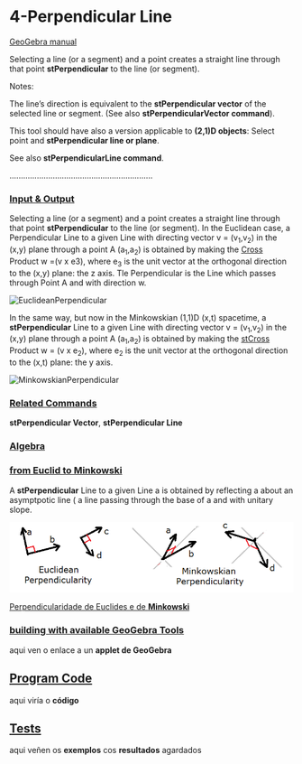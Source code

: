 # 4-Perpendicular Line
[GeoGebra manual](https://wiki.geogebra.org/en/Perpendicular_Line_Tool)

Selecting a line (or a segment) and a point creates a straight line through that point <b>stPerpendicular</b> to the line (or segment). 
    
Notes:

The line’s direction is equivalent to the <b>stPerpendicular vector</b> of the selected line or segment. (See also <b>stPerpendicularVector command</b>).
        
This tool should have also a version applicable to <b>(2,1)D objects</b>: Select point and <b>stPerpendicular line or plane</b>.
        
See also <b>stPerpendicularLine command</b>. 

...............................................................

### [Input & Output](../Temas/Entrada_Saida.md)

Selecting a line (or a segment) and a point creates a straight line through that point <b>stPerpendicular</b> to the line (or segment). 
In the Euclidean case, a Perpendicular Line to a given Line with directing vector v = (v<sub>1</sub>,v<sub>2</sub>) in the (x,y) plane through a point A (a<sub>1</sub>,a<sub>2</sub>) is obtained by making the [Cross](../Explicacions/CrossProduct.md) Product w =(v x e3), where e<sub>3</sub> is the unit vector at the orthogonal direction to the (x,y) plane: the z axis. Tle Perpendicular is the Line which passes through Point A and with direction w.

![EuclideanPerpendicular](../Interese/Images/PerpendicularVector.jpg "Algebraic formulation for the Perependicular to a given Vector")

In the same way, but now in the Minkowskian (1,1)D (x,t) spacetime, a <b>stPerpendicular</b> Line to a given Line with directing vector v = (v<sub>1</sub>,v<sub>2</sub>) in the (x,y) plane through a point A (a<sub>1</sub>,a<sub>2</sub>) is obtained by making the [stCross](../Explicacions/CrossProduct.md) Product w = (v x e<sub>2</sub>), where e<sub>2</sub> is the unit vector at the orthogonal direction to the (x,t) plane: the y axis.

![MinkowskianPerpendicular](../Interese/Images/stPerpendicularVector.jpg "Algebraic formulation for the stPerependicular to a given Vector")

### [Related Commands](../Temas/ComandosRelacionados.md)

<b>stPerpendicular Vector</b>,  <b>stPerpendicular Line</b>

### [Algebra](../Temas/Alxebra_Ferramentas.md)



### [from Euclid to Minkowski](../Temas/Euclides_Minkowski_Ferramentas.md)

A <b>stPerpendicular</b> Line to a given Line a is obtained by reflecting a about an asymptpotic line ( a line passing through the base of a and with unitary slope.

![stPerpencicular](https://github.com/probaxeoxebra/probaMinkoski/blob/master/Interese/Images/PerpendVectors_Eucl_Mink.png "Euclidean vs. Minkowskian Perpendicularity")

[Perpendicularidade de Euclides e de <b>Minkowski</b>](https://github.com/probaxeoxebra/probaMinkoski/blob/master/Explicacions/stPerpendicularVector.md)

### [building with available GeoGebra Tools](../Temas/ConstrucionKitBasicoGeoGebra_cadaFerramenta.md)

aqui ven o enlace a un <b>applet de GeoGebra</b>

## [Program Code](../Temas/ProgramacionFerramentas.md)

aqui viría o <b>código</b>

## [Tests](../Temas/Tests_Ferramentas.md)

aqui veñen os <b>exemplos</b> cos <b>resultados</b> agardados
